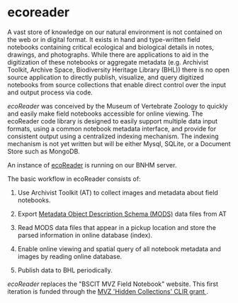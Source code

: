 # ecoreader

A vast store of knowledge on our natural environment is not contained on the web or in digital format. It exists in hand and type-written field notebooks containing critical ecological and biological details in notes, drawings, and photographs.  While there are applications to aid in the digitization of these notebooks or aggregate metadata (e.g. Archivist Toolkit, Archive Space, Biodiversity Heritage Library (BHL)) there is no open source application to directly publish, visualize, and query digitized notebooks from source collections that enable direct control over the input and output process via code.

_ecoReader_ was conceived by the Museum of Vertebrate Zoology to quickly and easily make field notebooks accessible for online viewing.  The ecoReader code library is designed to easily support multiple data input formats, using a common notebook metadata interface, and provide for consistent output using a centralized indexing mechanism.  The indexing mechanism is not yet written but will be either Mysql, SQLite, or a Document Store such as MongoDB.    

An instance of [ecoReader](http://ecoreader.berkeley.edu/) is running on our BNHM server.

The basic workflow in ecoReader consists of:

1. Use Archivist Toolkit (AT) to collect images and metadata about field notebooks.

2. Export <a href='http://www.loc.gov/standards/mods/'>Metadata Object Description Schema (MODS)</a> data files from AT

3. Read MODS data files that appear in a pickup location and store the parsed information in online database (index).

4. Enable online viewing and spatial query of all notebook metadata and images by reading online database.

5. Publish data to BHL periodically.
     
_ecoReader_ replaces the "BSCIT MVZ Field Notebook" website. This first iteration is funded through the [MVZ 'Hidden Collections' CLIR grant ](http://www.clir.org/hiddencollections/awards/for-2011).

